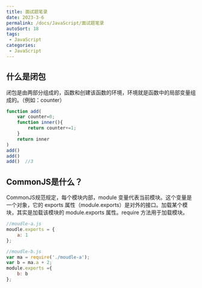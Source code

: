 ```yaml
---
title: 面试题笔录
date: 2023-3-6
permalink: /docs/JavaScript/面试题笔录
autoSort: 18
tags:
 - JavaScript
categories: 
 - JavaScript
---
```



## 什么是闭包
闭包是由两部分组成的，函数和创建该函数的环境，环境就是函数中的局部变量组成的。（例如：counter）
```js
function add(
    var counter=0;
    function inner(){
        return counter+=1;
    }
    return inner
)
add()
add()
add()  //3
```
## CommonJS是什么？
CommonJS规范规定，每个模块内部，module 变量代表当前模块。这个变量是一个对象，它的 exports 属性（module.exports）是对外的接口。加载某个模块，其实是加载该模块的 module.exports 属性。require 方法用于加载模块。

```js
//moudle-a.js
moudle.exports = {
    a: 1
};

//moudle-b.js
var ma = require('./moudle-a');
var b = ma.a + 2;
module.exports ={
    b: b
};
```